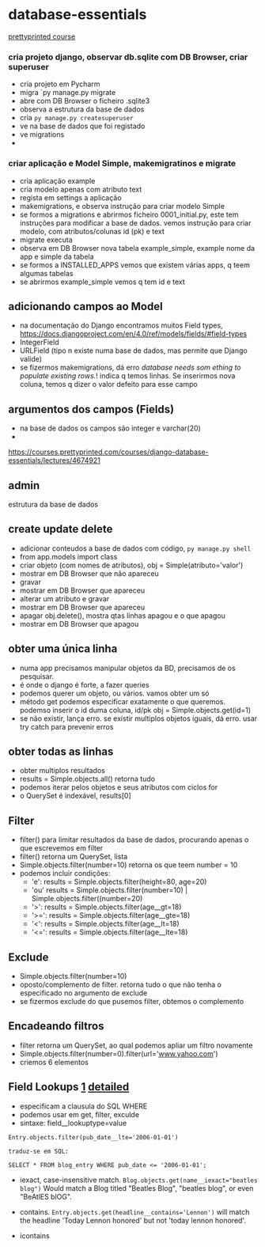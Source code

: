 # database-essentials
[prettyprinted course](https://courses.prettyprinted.com/courses/django-database-essentials/lectures/4674919)
### cria projeto django, observar db.sqlite com DB Browser, criar superuser 
* cria projeto em Pycharm
* migra `py manage.py migrate
* abre com DB Browser o ficheiro .sqlite3
* observa a estrutura da base de dados
* cria `py manage.py createsuperuser`
* ve na base de dados que foi registado
* ve migrations
*
### criar aplicação e Model Simple, makemigratinos e migrate
* cria aplicação example
* cria modelo apenas com atributo text
* regista em settings a aplicação
* makemigrations, e observa instrução para criar modelo Simple
* se formos a migrations e abrirmos ficheiro 0001_initial.py, este tem instruções para modificar a base de dados. vemos instrução para criar modelo, com atributos/colunas id (pk) e text
* migrate executa
* observa em DB Browser nova tabela example_simple, example nome da app e simple da tabela
* se formos a INSTALLED_APPS vemos que existem várias apps, q teem algumas tabelas
* se abrirmos example_simple vemos q tem id e text

## adicionando campos ao Model
* na documentação do Django encontramos muitos Field types, https://docs.djangoproject.com/en/4.0/ref/models/fields/#field-types
* IntegerField
* URLField (tipo n existe numa base de dados, mas permite que Django valide)
* se fizermos makemigrations, dá erro *database needs som
ething to populate existing rows.*! indica q temos linhas. Se inserirmos nova coluna, temos q dizer o valor defeito para esse campo

## argumentos dos campos (Fields)
* na base de dados os campos são integer e varchar(20)
* 
https://courses.prettyprinted.com/courses/django-database-essentials/lectures/4674921

## admin
estrutura da base de dados

## create update delete
* adicionar conteudos a base de dados com código, `py manage.py shell`
* from app.models import class 
* criar objeto (com nomes de atributos), obj = Simple(atributo='valor') 
* mostrar em DB Browser que não apareceu
* gravar
* mostrar em DB Browser que apareceu
* alterar um atributo e gravar
* mostrar em DB Browser que apareceu
* apagar obj.delete(), mostra qtas linhas apagou e o que apagou
* mostrar em DB Browser que apagou

## obter uma única linha
* numa app precisamos manipular objetos da BD, precisamos de os pesquisar. 
* é onde o django é forte, a fazer queries
* podemos querer um objeto, ou vários. vamos obter um só
* método get podemos especificar exatamente o que queremos. podemso inserir o id duma coluna, id/pk obj = Simple.objects.get(id=1)
* se não existir, lança erro. se existir multiplos objetos iguais, dá erro. usar try catch para prevenir erros

## obter todas as linhas
* obter multiplos resultados
* results =  Simple.objects.all() retorna tudo
* podemos iterar pelos objetos e seus atributos com ciclos for
* o QuerySet é indexável, results[0]

## Filter
* filter() para limitar resultados da base de dados, procurando apenas o que escrevemos em filter
* filter() retorna um QuerySet, lista
* Simple.objects.filter(number=10) retorna os que teem number = 10
* podemos incluir condições:
   * 'e': results = Simple.objects.filter(height=80, age=20) 
   * 'ou' results = Simple.objects.filter(number=10) | Simple.objects.filter((number=20)
   * '>': results = Simple.objects.filter(age__gt=18) 
   * '>=': results = Simple.objects.filter(age__gte=18) 
   * '<': results = Simple.objects.filter(age__lt=18) 
   * '<=': results = Simple.objects.filter(age__lte=18) 
 
## Exclude
* Simple.objects.filter(number=10)
* oposto/complemento de filter. retorna tudo o que não tenha o especificado no argumento de exclude
* se fizermos exclude do que pusemos filter, obtemos o complemento

## Encadeando filtros
* filter retorna um QuerySet, ao qual podemos apliar um filtro novamente 
* Simple.objects.filter(number=0).filter(url='www.yahoo.com')
* criemos 6 elementos

## Field Lookups [1](https://docs.djangoproject.com/en/4.0/topics/db/queries/#field-lookups) [detailed](https://docs.djangoproject.com/en/4.0/ref/models/querysets/#field-lookups)
* especificam a clausula do SQL WHERE
* podemos usar em get, filter, exculde
* sintaxe: field__lookuptype=value
```
Entry.objects.filter(pub_date__lte='2006-01-01')

traduz-se em SQL:

SELECT * FROM blog_entry WHERE pub_date <= '2006-01-01';
```
* iexact, case-insensitive match. `Blog.objects.get(name__iexact="beatles blog")` Would match a Blog titled "Beatles Blog", "beatles blog", or even "BeAtlES blOG".

* contains. `Entry.objects.get(headline__contains='Lennon')` will match the headline 'Today Lennon honored' but not 'today lennon honored'.
* icontains
